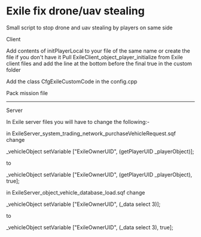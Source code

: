# Exile fix drone/uav stealing
Small script to stop drone and uav stealing by players on same side

Client


Add contents of initPlayerLocal to your file of the same name or create the file if you don't have it
Pull ExileClient_object_player_initialize from Exile client files and add the line at the bottom before the final true in the custom folder

Add the class CfgExileCustomCode in the config.cpp

Pack mission file

************************************************************************************

Server


In Exile server files you will have to change the following:-

in ExileServer_system_trading_network_purchaseVehicleRequest.sqf change

_vehicleObject setVariable ["ExileOwnerUID", (getPlayerUID _playerObject)];

to

_vehicleObject setVariable ["ExileOwnerUID", (getPlayerUID _playerObject), true];




in ExileServer_object_vehicle_database_load.sqf change

_vehicleObject setVariable ["ExileOwnerUID", (_data select 3)];

to

_vehicleObject setVariable ["ExileOwnerUID", (_data select 3), true];